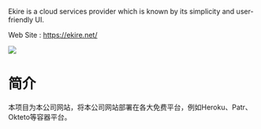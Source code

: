 Ekire is a cloud services provider which is known by its simplicity and user-friendly UI.

Web Site : https://ekire.net/

![](https://camo.githubusercontent.com/a1e2086e68b41f62e3d25f34025ad6f11b3c292772135fd747f4ec030a80397e/68747470733a2f2f656b6972652e6e65742f77702d636f6e74656e742f75706c6f6164732f323032342f30312f426c75652d4461726b2d4d696e696d616c6973742d496e697469616c2d452d4c65747465722d4c6f676f2d31342d312d313530783135302e706e67)

# 简介

本项目为本公司网站，将本公司网站部署在各大免费平台，例如Heroku、Patr、Okteto等容器平台。
